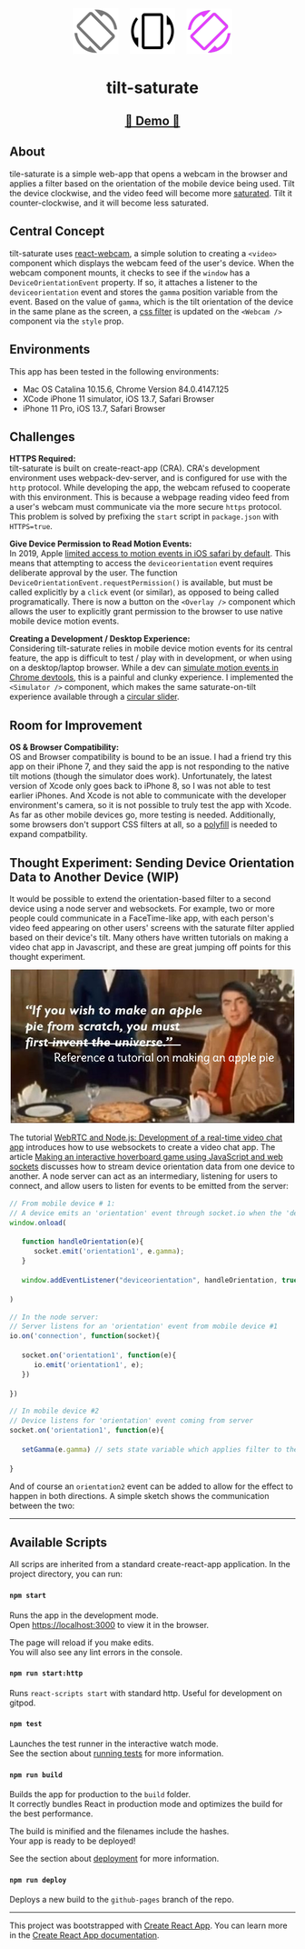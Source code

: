 <p align="center">
   <img src="/assets/tilt-left.png" width="80px">&nbsp;&nbsp;&nbsp;&nbsp;
   <img src="/assets/tilt.png" width="80px">&nbsp;&nbsp;&nbsp;&nbsp;
   <img src="/assets/tilt-right.png" width="80px">
   <h1 align="center">tilt-saturate</h1>
</p>

<p align="center">
</p>

<p align="center">
   <h2 align="center"><a href="https://slutske22.github.io/tilt-saturate">&#128064; Demo &#128064;</a></h2>
</p>

## About

tile-saturate is a simple web-app that opens a webcam in the browser and applies a filter based on the orientation of the mobile device being used. Tilt the device clockwise, and the video feed will become more [saturated](https://photographylife.com/what-is-saturation-and-how-to-get-optimal-saturation). Tilt it counter-clockwise, and it will become less saturated.

## Central Concept

tilt-saturate uses [react-webcam](https://github.com/mozmorris/react-webcam), a simple solution to creating a `<video>` component which displays the webcam feed of the user's device. When the webcam component mounts, it checks to see if the `window` has a `DeviceOrientationEvent` property. If so, it attaches a listener to the `deviceorientation` event and stores the `gamma` position variable from the event. Based on the value of `gamma`, which is the tilt orientation of the device in the same plane as the screen, a [css filter](https://developer.mozilla.org/en-US/docs/Web/CSS/filter) is updated on the `<Webcam />` component via the `style` prop.

## Environments

This app has been tested in the following environments:

-  Mac OS Catalina 10.15.6, Chrome Version 84.0.4147.125
-  XCode iPhone 11 simulator, iOS 13.7, Safari Browser
-  iPhone 11 Pro, iOS 13.7, Safari Browser

## Challenges

**HTTPS Required:**<br>
tilt-saturate is built on create-react-app (CRA). CRA's development environment uses webpack-dev-server, and is configured for use with the `http` protocol. While developing the app, the webcam refused to cooperate with this environment. This is because a webpage reading video feed from a user's webcam must communicate via the more secure `https` protocol. This problem is solved by prefixing the `start` script in `package.json` with `HTTPS=true`.

**Give Device Permission to Read Motion Events:**<br>
In 2019, Apple [limited access to motion events in iOS safari by default](https://www.macrumors.com/2019/02/04/ios-12-2-safari-motion-orientation-access-toggle/). This means that attempting to access the `deviceorientation` event requires deliberate approval by the user. The function `DeviceOrientationEvent.requestPermission()` is available, but must be called explicitly by a `click` event (or similar), as opposed to being called programatically. There is now a button on the `<Overlay />` component which allows the user to explicitly grant permission to the browser to use native mobile device motion events.

**Creating a Development / Desktop Experience:**<br>
Considering tilt-saturate relies in mobile device motion events for its central feature, the app is difficult to test / play with in development, or when using on a desktop/laptop browser. While a dev can [simulate motion events in Chrome devtools](https://developers.google.com/web/tools/chrome-devtools/device-mode/orientation), this is a painful and clunky experience. I implemented the `<Simulator />` component, which makes the same saturate-on-tilt experience available through a [circular slider](https://github.com/petecorreia/react-circular-input).

## Room for Improvement

**OS & Browser Compatibility:**<br>
OS and Browser compatibility is bound to be an issue. I had a friend try this app on their iPhone 7, and they said the app is not responding to the native tilt motions (though the simulator does work). Unfortunately, the latest version of Xcode only goes back to iPhone 8, so I was not able to test earlier iPhones. And Xcode is not able to communicate with the developer environment's camera, so it is not possible to truly test the app with Xcode. As far as other mobile devices go, more testing is needed. Additionally, some browsers don't support CSS filters at all, so a [polyfill](https://github.com/Schepp/CSS-Filters-Polyfill) is needed to expand compatbility.

## Thought Experiment: Sending Device Orientation Data to Another Device (WIP)

It would be possible to extend the orientation-based filter to a second device using a node server and websockets. For example, two or more people could communicate in a FaceTime-like app, with each person's video feed appearing on other users' screens with the saturate filter applied based on their device's tilt. Many others have written tutorials on making a video chat app in Javascript, and these are great jumping off points for this thought experiment.

<p align="center">
   <img src="/assets/invent-the-universe.png">
</p>

The tutorial [WebRTC and Node.js: Development of a real-time video chat app](https://tsh.io/blog/how-to-write-video-chat-app-using-webrtc-and-nodejs/) introduces how to use websockets to create a video chat app. The article [Making an interactive hoverboard game using JavaScript and web sockets](https://medium.com/@devdevcharlie/hvbrd-c6266ee31461) discusses how to stream device orientation data from one device to another. A node server can act as an intermediary, listening for users to connect, and allow users to listen for events to be emitted from the server:

```Javascript
// From mobile device # 1:
// A device emits an 'orientation' event through socket.io when the 'deviceorientation' event fires
window.onload(

   function handleOrientation(e){
      socket.emit('orientation1', e.gamma);
   }

   window.addEventListener("deviceorientation", handleOrientation, true);

)
```

```Javascript
// In the node server:
// Server listens for an 'orientation' event from mobile device #1
io.on('connection', function(socket){

   socket.on('orientation1', function(e){
      io.emit('orientation1', e);
   })

})
```

```Javascript
// In mobile device #2
// Device listens for 'orientation' event coming from server
socket.on('orientation1', function(e){

   setGamma(e.gamma) // sets state variable which applies filter to the <video> element

}
```

And of course an `orientation2` event can be added to allow for the effect to happen in both directions. A simple sketch shows the communication between the two:

<hr>

## Available Scripts

All scrips are inherited from a standard create-react-app application. In the project directory, you can run:

#### `npm start`

Runs the app in the development mode.<br />
Open [https://localhost:3000](https://localhost:3000) to view it in the browser.

The page will reload if you make edits.<br />
You will also see any lint errors in the console.

#### `npm run start:http`

Runs `react-scripts start` with standard http. Useful for development on gitpod.

#### `npm test`

Launches the test runner in the interactive watch mode.<br />
See the section about [running tests](https://facebook.github.io/create-react-app/docs/running-tests) for more information.

#### `npm run build`

Builds the app for production to the `build` folder.<br />
It correctly bundles React in production mode and optimizes the build for the best performance.

The build is minified and the filenames include the hashes.<br />
Your app is ready to be deployed!

See the section about [deployment](https://facebook.github.io/create-react-app/docs/deployment) for more information.

#### `npm run deploy`

Deploys a new build to the `github-pages` branch of the repo.

<hr>

This project was bootstrapped with [Create React App](https://github.com/facebook/create-react-app).
You can learn more in the [Create React App documentation](https://facebook.github.io/create-react-app/docs/getting-started).

```

```
